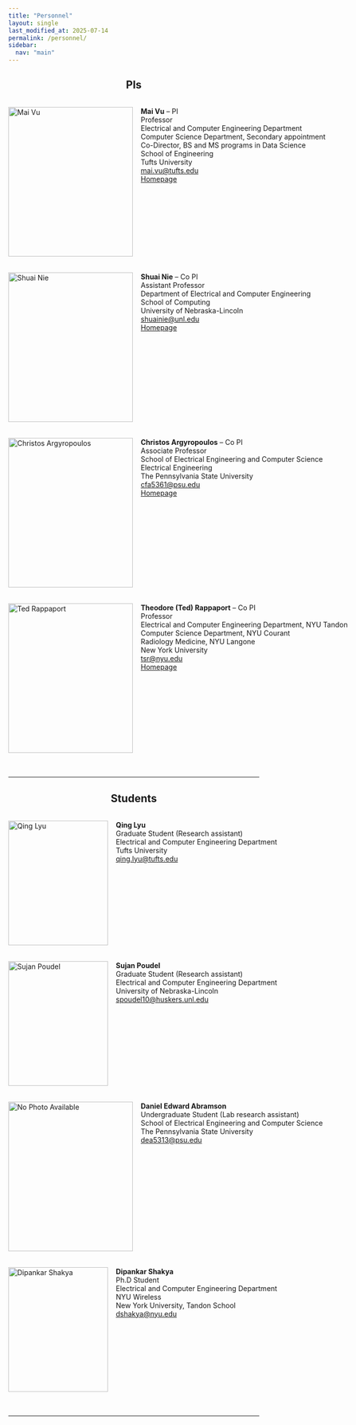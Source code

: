 ```yaml
---
title: "Personnel"
layout: single
last_modified_at: 2025-07-14
permalink: /personnel/
sidebar:
  nav: "main"
---
```

<style>
  .person-card img {
    width: 250px;
    height: 300px;
    object-fit: cover;
  }
</style>

<h2 style="text-align: center; margin-bottom: 2rem;">PIs</h2>

<div class="person-card" style="display: flex; align-items: flex-start; gap: 1rem; margin-bottom: 2rem;">
  <img
    src="{{ '/assets/images/MV.PNG' | relative_url }}"
    alt="Mai Vu" />
  <div>
    <strong>Mai Vu</strong> – PI<br>
    Professor<br>
    <span style="white-space: nowrap;">
      Electrical and Computer Engineering Department
    </span><br>
    <span style="white-space: nowrap;">
      Computer Science Department, Secondary appointment
    </span><br>
    <span style="white-space: nowrap;">
      Co-Director, BS and MS programs in Data Science
    </span><br>
    School of Engineering<br>
    Tufts University<br>
    <a href="mailto:mai.vu@tufts.edu">mai.vu@tufts.edu</a><br>
    <a href="https://www.ece.tufts.edu/~maivu/" target="_blank" rel="noopener">Homepage</a>
  </div>
</div>

<div class="person-card" style="display: flex; align-items: flex-start; gap: 1rem; margin-bottom: 2rem;">
  <img
    src="{{ '/assets/images/SN.PNG' | relative_url }}"
    alt="Shuai Nie" />
  <div>
    <strong>Shuai Nie</strong> – Co PI<br>
    Assistant Professor<br>
    <span style="white-space: nowrap;">
      Department of Electrical and Computer Engineering
    </span><br>
    <span style="white-space: nowrap;">
      School of Computing
    </span><br>
    University of Nebraska-Lincoln<br>
    <a href="mailto:shuainie@unl.edu">shuainie@unl.edu</a><br>
    <a href="https://cse.unl.edu/~snie/" target="_blank" rel="noopener">Homepage</a>
  </div>
</div>

<div class="person-card" style="display: flex; align-items: flex-start; gap: 1rem; margin-bottom: 2rem;">
  <img
    src="{{ '/assets/images/CA.PNG' | relative_url }}"
    alt="Christos Argyropoulos" />
  <div>
    <strong>Christos Argyropoulos</strong> – Co PI<br>
    Associate Professor<br>
    <span style="white-space: nowrap;">
      School of Electrical Engineering and Computer Science
    </span><br>
    Electrical Engineering<br>
    The Pennsylvania State University<br>
    <a href="mailto:cfa5361@psu.edu">cfa5361@psu.edu</a><br>
    <a href="https://www.eecs.psu.edu/departments/directory-detail-g.aspx?q=cfa5361" target="_blank" rel="noopener">Homepage</a>
  </div>
</div>

<div class="person-card" style="display: flex; align-items: flex-start; gap: 1rem; margin-bottom: 2rem;">
  <img
    src="{{ '/assets/images/TR.PNG' | relative_url }}"
    alt="Ted Rappaport" />
  <div>
    <strong>Theodore (Ted) Rappaport</strong> – Co PI<br>
    Professor<br>
    <span style="white-space: nowrap;">
      Electrical and Computer Engineering Department, NYU Tandon
    </span><br>
    <span style="white-space: nowrap;">
      Computer Science Department, NYU Courant
    </span><br>
    <span>Radiology Medicine, NYU Langone</span><br>
    New York University<br>
    <a href="mailto:tsr@nyu.edu">tsr@nyu.edu</a><br>
    <a href="https://wireless.engineering.nyu.edu/tedrappaport/" target="_blank" rel="noopener">Homepage</a>
  </div>
</div>

<hr style="margin-top: 3rem;">

<h2 style="text-align: center; margin-bottom: 2rem;">Students</h2>

<div style="display: flex; align-items: flex-start; gap: 1rem; margin-bottom: 2rem;">
  <img
    src="{{ '/assets/images/QL.PNG' | relative_url }}"
    alt="Qing Lyu"
    style="width:200px; height:250px; object-fit:cover;" />
  <div>
    <strong>Qing Lyu</strong><br>
    Graduate Student (Research assistant)<br>
    <span style="white-space: nowrap;">
      Electrical and Computer Engineering Department
    </span><br>
    Tufts University<br>
    <a href="mailto:qing.lyu@tufts.edu">qing.lyu@tufts.edu</a><br>
  </div>
</div>

<div style="display: flex; align-items: flex-start; gap: 1rem; margin-bottom: 2rem;">
  <img
    src="{{ '/assets/images/SP_SN.PNG' | relative_url }}"
    alt="Sujan Poudel"
    style="width:200px; height:250px; object-fit:cover;" />
  <div>
    <strong>Sujan Poudel</strong><br>
    Graduate Student (Research assistant) <br>
    <span style="white-space: nowrap;">
      Electrical and Computer Engineering Department
    </span><br>
    University of Nebraska-Lincoln<br>
    <a href="mailto:spoudel10@huskers.unl.edu">spoudel10@huskers.unl.edu</a><br>
  </div>
</div>

<div style="display: flex; align-items: flex-start; gap: 1rem; margin-bottom: 2rem;">
  <img
    src="https://dummyimage.com/100x150/cccccc/000000&text=No+Photo"
    alt="No Photo Available"
    style="width:250px; height:300px; object-fit:cover;" />
  <div>
    <strong>Daniel Edward Abramson</strong><br>
    Undergraduate Student (Lab research assistant)<br>
    <span style="white-space: nowrap;">
      School of Electrical Engineering and Computer Science
    </span><br>
    The Pennsylvania State University<br>
    <a href="mailto:dea5313@psu.edu">dea5313@psu.edu</a><br>
  </div>
</div>


<div style="display: flex; align-items: flex-start; gap: 1rem; margin-bottom: 2rem;">
  <img
    src="{{ '/assets/images/DS_TR.PNG' | relative_url }}"
    alt="Dipankar Shakya"
    style="width:200px; height:250px; object-fit:cover;" />
  <div>
    <strong>Dipankar Shakya</strong><br>
    Ph.D Student <br>
    <span style="white-space: nowrap;">
      Electrical and Computer Engineering Department
    </span><br>
    <span style="white-space: nowrap;">
      NYU Wireless
    </span><br>
    New York University, Tandon School<br>
    <a href="mailto:dshakya@nyu.edu">dshakya@nyu.edu</a><br>
  </div>
</div>

<hr style="margin-top: 3rem;">
